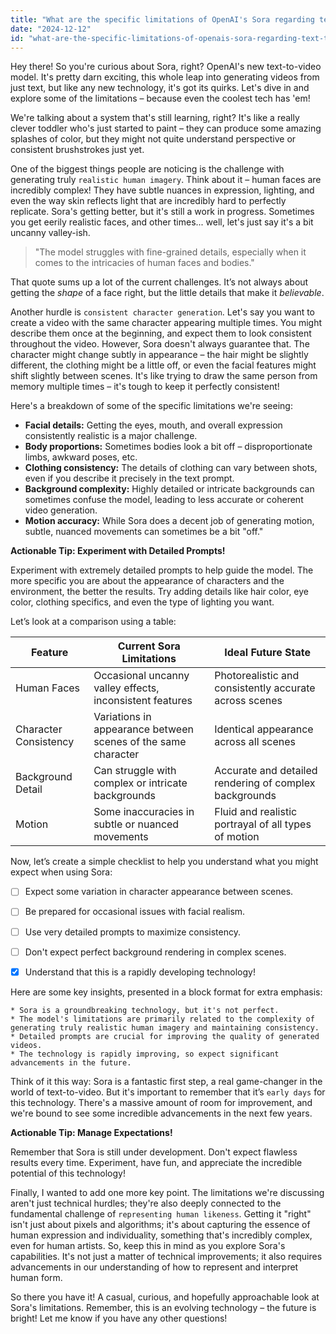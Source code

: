```yaml
---
title: "What are the specific limitations of OpenAI's Sora regarding text-to-video generation, including issues with realistic human imagery and consistent character generation?"
date: "2024-12-12"
id: "what-are-the-specific-limitations-of-openais-sora-regarding-text-to-video-generation-including-issues-with-realistic-human-imagery-and-consistent-character-generation"
---
```


Hey there!  So you're curious about Sora, right?  OpenAI's new text-to-video model.  It's pretty darn exciting, this whole leap into generating videos from just text, but like any new technology, it's got its quirks.  Let's dive in and explore some of the limitations – because even the coolest tech has 'em!

We're talking about a system that's still learning, right? It's like a really clever toddler who's just started to paint – they can produce some amazing splashes of color, but they might not quite understand perspective or consistent brushstrokes just yet.

One of the biggest things people are noticing is the challenge with generating truly `realistic human imagery`.  Think about it – human faces are incredibly complex!  They have subtle nuances in expression, lighting, and even the way skin reflects light that are incredibly hard to perfectly replicate.  Sora's getting better, but it's still a work in progress.  Sometimes you get eerily realistic faces, and other times... well, let's just say it's a bit uncanny valley-ish.

> "The model struggles with fine-grained details, especially when it comes to the intricacies of human faces and bodies."

That quote sums up a lot of the current challenges.  It’s not always about getting the *shape* of a face right, but the little details that make it *believable*.


Another hurdle is `consistent character generation`.  Let's say you want to create a video with the same character appearing multiple times.  You might describe them once at the beginning, and expect them to look consistent throughout the video.  However, Sora doesn't always guarantee that.  The character might change subtly in appearance – the hair might be slightly different, the clothing might be a little off, or even the facial features might shift slightly between scenes.  It's like trying to draw the same person from memory multiple times – it's tough to keep it perfectly consistent!

Here's a breakdown of some of the specific limitations we're seeing:

* **Facial details:**  Getting the eyes, mouth, and overall expression consistently realistic is a major challenge.
* **Body proportions:**  Sometimes bodies look a bit off – disproportionate limbs, awkward poses, etc.
* **Clothing consistency:** The details of clothing can vary between shots, even if you describe it precisely in the text prompt.
* **Background complexity:**  Highly detailed or intricate backgrounds can sometimes confuse the model, leading to less accurate or coherent video generation.
* **Motion accuracy:** While Sora does a decent job of generating motion, subtle, nuanced movements can sometimes be a bit "off."


**Actionable Tip: Experiment with Detailed Prompts!**

Experiment with extremely detailed prompts to help guide the model. The more specific you are about the appearance of characters and the environment, the better the results.  Try adding details like hair color, eye color, clothing specifics, and even the type of lighting you want.


Let’s look at a comparison using a table:

| Feature          | Current Sora Limitations                                     | Ideal Future State                                    |
|-----------------|-------------------------------------------------------------|--------------------------------------------------------|
| Human Faces      | Occasional uncanny valley effects, inconsistent features       | Photorealistic and consistently accurate across scenes   |
| Character Consistency | Variations in appearance between scenes of the same character | Identical appearance across all scenes                  |
| Background Detail | Can struggle with complex or intricate backgrounds          | Accurate and detailed rendering of complex backgrounds |
| Motion           | Some inaccuracies in subtle or nuanced movements            | Fluid and realistic portrayal of all types of motion     |


Now, let’s create a simple checklist to help you understand what you might expect when using Sora:

- [ ] Expect some variation in character appearance between scenes.
- [ ] Be prepared for occasional issues with facial realism.
- [ ] Use very detailed prompts to maximize consistency.
- [ ] Don't expect perfect background rendering in complex scenes.
- [x] Understand that this is a rapidly developing technology!


Here are some key insights, presented in a block format for extra emphasis:

```
* Sora is a groundbreaking technology, but it's not perfect.
* The model's limitations are primarily related to the complexity of generating truly realistic human imagery and maintaining consistency.
* Detailed prompts are crucial for improving the quality of generated videos.
* The technology is rapidly improving, so expect significant advancements in the future.
```

Think of it this way: Sora is a fantastic first step, a real game-changer in the world of text-to-video. But it's important to remember that it’s `early days` for this technology.  There's a massive amount of room for improvement, and we're bound to see some incredible advancements in the next few years.


**Actionable Tip:  Manage Expectations!**

Remember that Sora is still under development.  Don't expect flawless results every time.  Experiment, have fun, and appreciate the incredible potential of this technology!



Finally, I wanted to add one more key point.  The limitations we're discussing aren't just technical hurdles; they're also deeply connected to the fundamental challenge of `representing human likeness`.  Getting it "right" isn't just about pixels and algorithms; it's about capturing the essence of human expression and individuality, something that's incredibly complex, even for human artists.  So, keep this in mind as you explore Sora's capabilities. It's not just a matter of technical improvements; it also requires advancements in our understanding of how to represent and interpret human form.


So there you have it!  A casual, curious, and hopefully approachable look at Sora's limitations. Remember, this is an evolving technology – the future is bright! Let me know if you have any other questions!
